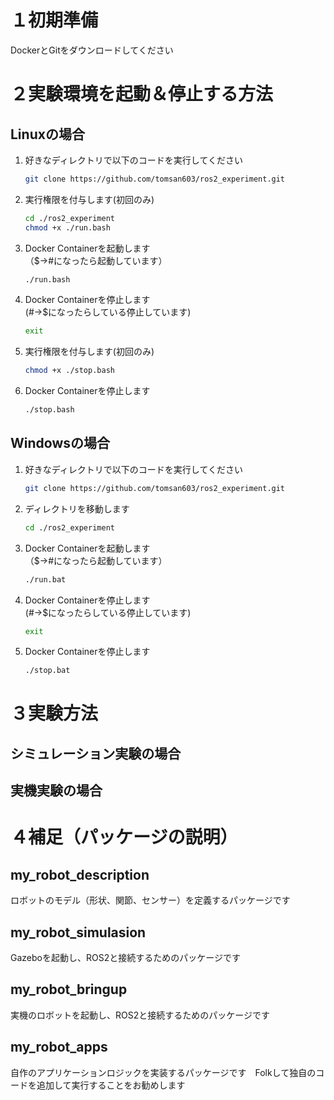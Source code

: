 # １初期準備
DockerとGitをダウンロードしてください
# ２実験環境を起動＆停止する方法
## Linuxの場合

1. 好きなディレクトリで以下のコードを実行してください

    ```bash
    git clone https://github.com/tomsan603/ros2_experiment.git　
    ```

2. 実行権限を付与します(初回のみ)

    ```bash
    cd ./ros2_experiment
    chmod +x ./run.bash
    ```

3. Docker Containerを起動します  
（$→#になったら起動しています）

    ```bash
    ./run.bash
    ```

4. Docker Containerを停止します  
(#→$になったらしている停止しています)

    ```bash
    exit
    ```
5. 実行権限を付与します(初回のみ)

    ```bash
    chmod +x ./stop.bash
    ```

6. Docker Containerを停止します

    ```bash
    ./stop.bash
    ```

## Windowsの場合

1. 好きなディレクトリで以下のコードを実行してください

    ```bash
    git clone https://github.com/tomsan603/ros2_experiment.git　
    ```

2. ディレクトリを移動します

    ```bash
    cd ./ros2_experiment
    ```

3. Docker Containerを起動します  
（$→#になったら起動しています）

    ```bash
    ./run.bat
    ```

4. Docker Containerを停止します  
(#→$になったらしている停止しています)

    ```bash
    exit
    ```

5. Docker Containerを停止します

    ```bash
    ./stop.bat
    ```

# ３実験方法
## シミュレーション実験の場合
## 実機実験の場合
# ４補足（パッケージの説明）
## my_robot_description
ロボットのモデル（形状、関節、センサー）を定義するパッケージです
## my_robot_simulasion
Gazeboを起動し、ROS2と接続するためのパッケージです
## my_robot_bringup
実機のロボットを起動し、ROS2と接続するためのパッケージです
## my_robot_apps
自作のアプリケーションロジックを実装するパッケージです　Folkして独自のコードを追加して実行することをお勧めします


